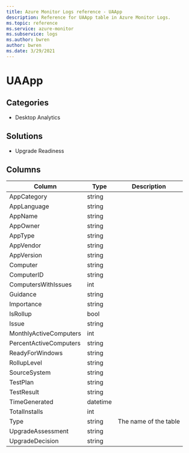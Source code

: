 ```yaml
---
title: Azure Monitor Logs reference - UAApp
description: Reference for UAApp table in Azure Monitor Logs.
ms.topic: reference
ms.service: azure-monitor
ms.subservice: logs
ms.author: bwren
author: bwren
ms.date: 3/29/2021
---
```


# UAApp

 

## Categories

- Desktop Analytics
## Solutions

- Upgrade Readiness




## Columns

|Column|Type|Description|
|---|---|---|
|AppCategory|string||
|AppLanguage|string||
|AppName|string||
|AppOwner|string||
|AppType|string||
|AppVendor|string||
|AppVersion|string||
|Computer|string||
|ComputerID|string||
|ComputersWithIssues|int||
|Guidance|string||
|Importance|string||
|IsRollup|bool||
|Issue|string||
|MonthlyActiveComputers|int||
|PercentActiveComputers|string||
|ReadyForWindows|string||
|RollupLevel|string||
|SourceSystem|string||
|TestPlan|string||
|TestResult|string||
|TimeGenerated|datetime||
|TotalInstalls|int||
|Type|string|The name of the table|
|UpgradeAssessment|string||
|UpgradeDecision|string||
